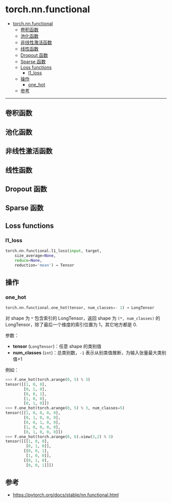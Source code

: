 # torch.nn.functional

- [torch.nn.functional](#torchnnfunctional)
  - [卷积函数](#卷积函数)
  - [池化函数](#池化函数)
  - [非线性激活函数](#非线性激活函数)
  - [线性函数](#线性函数)
  - [Dropout 函数](#dropout-函数)
  - [Sparse 函数](#sparse-函数)
  - [Loss functions](#loss-functions)
    - [l1\_loss](#l1_loss)
  - [操作](#操作)
    - [one\_hot](#one_hot)
  - [参考](#参考)

***

## 卷积函数

## 池化函数

## 非线性激活函数

## 线性函数

## Dropout 函数

## Sparse 函数

## Loss functions

### l1_loss

```python
torch.nn.functional.l1_loss(input, target, 
    size_average=None, 
    reduce=None, 
    reduction='mean') → Tensor
```



## 操作

### one_hot

```python
torch.nn.functional.one_hot(tensor, num_classes=- 1) → LongTensor
```

对 shape 为 `*` 包含索引的 LongTensor，返回 shape 为 `(*, num_classes)` 的 LongTensor，除了最后一个维度的索引位置为 1，其它地方都是 0.

参数：

- **tensor** (`LongTensor`)：任意 shape 的类别值
- **num_classes** (`int`)：总类别数，`-1` 表示从别类值推断，为输入张量最大类别值+1

例如：

```python
>>> F.one_hot(torch.arange(0, 5) % 3)
tensor([[1, 0, 0],
        [0, 1, 0],
        [0, 0, 1],
        [1, 0, 0],
        [0, 1, 0]])
>>> F.one_hot(torch.arange(0, 5) % 3, num_classes=5)
tensor([[1, 0, 0, 0, 0],
        [0, 1, 0, 0, 0],
        [0, 0, 1, 0, 0],
        [1, 0, 0, 0, 0],
        [0, 1, 0, 0, 0]])
>>> F.one_hot(torch.arange(0, 6).view(3,2) % 3)
tensor([[[1, 0, 0],
         [0, 1, 0]],
        [[0, 0, 1],
         [1, 0, 0]],
        [[0, 1, 0],
         [0, 0, 1]]])
```


## 参考

- https://pytorch.org/docs/stable/nn.functional.html
